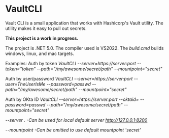 # VaultCLI
Vault CLI is a small application that works with Hashicorp's Vault utility. The utility makes it easy to pull out secrets.

**This project is a work in progress.**

The project is .NET 5.0. The compiler used is VS2022.
The _build.cmd_ builds windows, linux, and mac targets.

Examples:
Auth by token
_VaultCLI --server=https://server:port --token="token" --path="/my/awesome/secret/path" --mountpoint="secret"_

Auth by user/password
_VaultCLI --server=https://server:port --user=TheUserIsMe --password=passwd --path="/my/awesome/secret/path" --mountpoint="secret"_

Auth by OKta ID
_VaultCLI --server=https://server:port --oktaid= --password=passwd --path="/my/awesome/secret/path" --mountpoint="secret"_


_--server .   -Can be used for local default server http://127.0.0.1:8200_

_--mountpoint -Can be omitted to use default mountpoint 'secret'_
